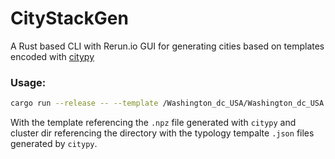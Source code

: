 # CityStackGen
A Rust based CLI with Rerun.io GUI for generating cities based on templates encoded with [citypy](https://github.com/OliverJPost/citypy)

### Usage:
```bash
cargo run --release -- --template /Washington_dc_USA/Washington_dc_USA.npz --cluster-dir /Washington_dc_USA
```
With the template referencing the `.npz` file generated with `citypy` and cluster dir referencing the directory with the typology tempalte `.json` files generated by `citypy`.